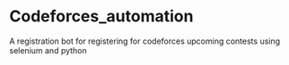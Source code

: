 # Codeforces_automation
A registration bot for registering for codeforces upcoming contests using selenium and python

